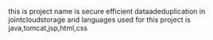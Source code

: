 this is project name is secure efficient dataadeduplication in jointcloudstorage and languages used for this project is java,tomcat,jsp,html,css
